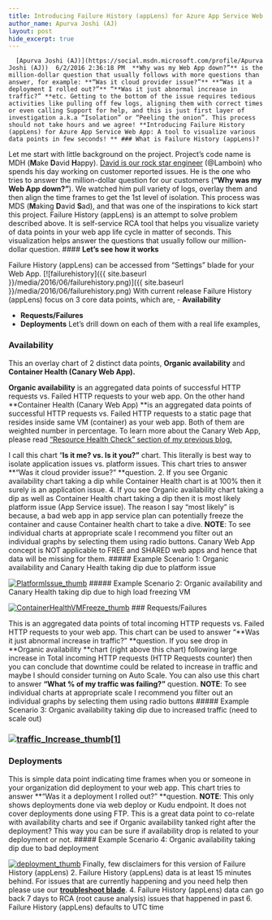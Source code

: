 ```yaml
---
title: Introducing Failure History (appLens) for Azure App Service Web App
author_name: Apurva Joshi (AJ)
layout: post
hide_excerpt: true
---
```

      [Apurva Joshi (AJ)](https://social.msdn.microsoft.com/profile/Apurva Joshi (AJ))  6/2/2016 2:36:18 PM  **Why was my Web App down?”** is the million-dollar question that usually follows with more questions than answer, for example: **“Was it cloud provider issue?”** **“Was it a deployment I rolled out?”** “**Was it just abnormal increase in traffic?” **etc. Getting to the bottom of the issue requires tedious activities like pulling off few logs, aligning them with correct times or even calling Support for help, and this is just first layer of investigation a.k.a “Isolation” or “Peeling the onion”. This process should not take hours and we agree! **Introducing Failure History (appLens) for Azure App Service Web App: A tool to visualize various data points in few seconds! ** ### What is Failure History (appLens)?

 Let me start with little background on the project. Project’s code name is MDH (**M**ake **D**avid **H**appy). [David is our rock star engineer](https://twitter.com/LamboIn) (@Lamboin) who spends his day working on customer reported issues. He is the one who tries to answer the million-dollar question for our customers (**“Why was my Web App down?”**). We watched him pull variety of logs, overlay them and then align the time frames to get the 1st level of isolation. This process was MDS (**M**aking **D**avid **S**ad), and that was one of the inspirations to kick start this project. Failure History (appLens) is an attempt to solve problem described above. It is self-service RCA tool that helps you visualize variety of data points in your web app life cycle in matter of seconds. This visualization helps answer the questions that usually follow our million-dollar question. #### **Let’s see how it works**

 Failure History (appLens) can be accessed from “Settings” blade for your Web App. [![failurehistory]({{ site.baseurl }}/media/2016/06/failurehistory.png)]({{ site.baseurl }}/media/2016/06/failurehistory.png)[](https://azurecomcdn.azureedge.net/mediahandler/acomblog/media/Default/blog/ac60573b-a3b6-4507-b348-735939bcdb5d.png) With current release Failure History (appLens) focus on 3 core data points, which are,  - **Availability**
 - **Requests/Failures**
 - **Deployments**
  Let’s drill down on each of them with a real life examples,

 ### Availability

 This an overlay chart of 2 distinct data points, **Organic availability** and **Container Health (Canary Web App).**

 **Organic availability** is an aggregated data points of successful HTTP requests vs. Failed HTTP requests to your web app. On the other hand **Container Health (Canary Web App) **is an aggregated data points of successful HTTP requests vs. Failed HTTP requests to a static page that resides inside same VM (container) as your web app. Both of them are weighted number in percentage. To learn more about the Canary Web App, please read [“Resource Health Check” section of my previous blog.](https://blogs.msdn.microsoft.com/appserviceteam/2016/05/18/web-app-troubleshooting-blade/)

 I call this chart “**Is it me? vs. Is it you?”** chart. This literally is best way to isolate application issues vs. platform issues. This chart tries to answer **“Was it cloud provider issue?” **question.  2. If you see Organic availability chart taking a dip while Container Health chart is at 100% then it surely is an application issue.
 4. If you see Organic availability chart taking a dip as well as Container Health chart taking a dip then it is most likely platform issue (App Service issue). The reason I say “most likely” is because, a bad web app in app service plan can potentially freeze the container and cause Container health chart to take a dive.
  **NOTE**: To see individual charts at appropriate scale I recommend you filter out an individual graphs by selecting them using radio buttons. Canary Web App concept is NOT applicable to FREE and SHARED web apps and hence that data will be missing for them. ##### Example Scenario 1: Organic availability and Canary Health taking dip due to platform issue

 [![PlatformIssue_thumb](https://azurecomcdn.azureedge.net/mediahandler/acomblog/media/Default/blog/0fc9f8bb-9f83-4d0f-85f7-29dc78412ace.png "PlatformIssue_thumb")](https://azurecomcdn.azureedge.net/mediahandler/acomblog/media/Default/blog/633f4e32-4723-4e13-ad6e-c25895e39ca7.png) ##### Example Scenario 2: Organic availability and Canary Health taking dip due to high load freezing VM

 [![ContainerHealthVMFreeze_thumb](https://azurecomcdn.azureedge.net/mediahandler/acomblog/media/Default/blog/92606568-debd-4aa4-9142-1a4db3bc3bba.jpg "ContainerHealthVMFreeze_thumb")](https://azurecomcdn.azureedge.net/mediahandler/acomblog/media/Default/blog/9da55a01-b434-44c5-b913-985f39877691.jpg) ### Requests/Failures

 This is an aggregated data points of total incoming HTTP requests vs. Failed HTTP requests to your web app. This chart can be used to answer “**Was it just abnormal increase in traffic?” **question. If you see drop in **Organic availability **chart (right above this chart) following large increase in Total incoming HTTP requests (HTTP Requests counter) then you can conclude that downtime could be related to increase in traffic and maybe I should consider turning on Auto Scale. You can also use this chart to answer **“What % of my traffic was failing?”** question. **NOTE**: To see individual charts at appropriate scale I recommend you filter out an individual graphs by selecting them using radio buttons ##### Example Scenario 3: Organic availability taking dip due to increased traffic (need to scale out)

 ### [![traffic_Increase_thumb[1]](https://azurecomcdn.azureedge.net/mediahandler/acomblog/media/Default/blog/a14249d7-a391-4be3-9ba3-33b51b45f348.jpg "traffic_Increase_thumb[1]")](https://azurecomcdn.azureedge.net/mediahandler/acomblog/media/Default/blog/a85cccc2-c58a-4bd4-bc8a-2c40b175f47d.jpg)

 ### Deployments

 This is simple data point indicating time frames when you or someone in your organization did deployment to your web app. This chart tries to answer **“Was it a deployment I rolled out?” **question. **NOTE**: This only shows deployments done via web deploy or Kudu endpoint. It does not cover deployments done using FTP. This is a great data point to co-relate with availability charts and see if Organic availability tanked right after the deployment? This way you can be sure if availability drop is related to your deployment or not. ##### Example Scenario 4: Organic availability taking dip due to bad deployment

 [![deployment_thumb](https://azurecomcdn.azureedge.net/mediahandler/acomblog/media/Default/blog/948c0f21-108a-4a54-949a-21038f7c41b0.jpg "deployment_thumb")](https://azurecomcdn.azureedge.net/mediahandler/acomblog/media/Default/blog/e3bb84d2-c161-443d-8ba5-2c4e11d52be4.jpg) Finally, few disclaimers for this version of Failure History (appLens)  2. Failure History (appLens) data is at least 15 minutes behind. For issues that are currently happening and you need help then please use our [**troubleshoot blade**](https://blogs.msdn.microsoft.com/appserviceteam/2016/05/18/web-app-troubleshooting-blade/).
 4. Failure History (appLens) data can go back 7 days to RCA (root cause analysis) issues that happened in past
 6. Failure History (appLens) defaults to UTC time
      